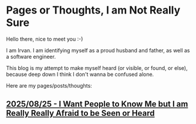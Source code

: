# Pages or Thoughts, I am Not Really Sure

Hello there, nice to meet you :-)

I am Irvan. I am identifying myself as a proud husband and father, as well as a software engineer. 

This blog is my attempt to make myself heard (or visible, or found, or else), because deep down I think I don't wanna be confused alone.

Here are my pages/posts/thoughts:
## [2025/08/25 - I Want People to Know Me but I am Really Really Afraid to be Seen or Heard](posts/20250825_beginning.md)